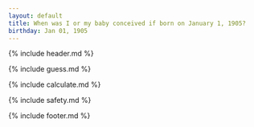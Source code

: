 ```yaml
---
layout: default
title: When was I or my baby conceived if born on January 1, 1905?
birthday: Jan 01, 1905
---
```


{% include header.md %}

{% include guess.md %}

{% include calculate.md %}

{% include safety.md %}

{% include footer.md %}



